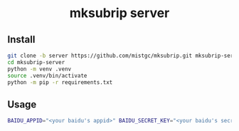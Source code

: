 <div align="center">
    <h1>mksubrip server</h1>
</div>

## Install
```bash
git clone -b server https://github.com/mistgc/mksubrip.git mksubrip-server
cd mksubrip-server
python -m venv .venv
source .venv/bin/activate
python -m pip -r requirements.txt
```

## Usage

```bash
BAIDU_APPID="<your baidu's appid>" BAIDU_SECRET_KEY="<your baidu's secret key>" ./run.sh
```
